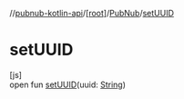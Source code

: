 //[pubnub-kotlin-api](../../../index.md)/[[root]](../index.md)/[PubNub](index.md)/[setUUID](set-u-u-i-d.md)

# setUUID

[js]\
open fun [setUUID](set-u-u-i-d.md)(uuid: [String](https://kotlinlang.org/api/latest/jvm/stdlib/kotlin-stdlib/kotlin/-string/index.html))
